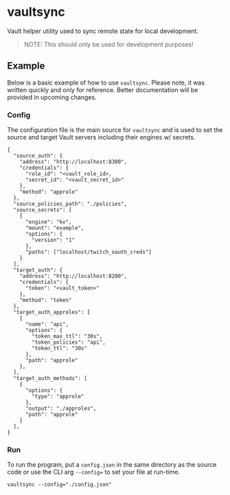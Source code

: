 # vaultsync

Vault helper utility used to sync remote state for local development.

> NOTE: This should only be used for development purposes!

## Example

Below is a basic example of how to use `vaultsync`. Please note, it was written quickly and only for reference. Better documentation will be provided in upcoming changes.

### Config

The configuration file is the main source for `vaultsync` and is used to set the source and target Vault servers including their engines w/ secrets.

```
{
  "source_auth": {
    "address": "http://localhost:8300",
    "credentials": {
      "role_id": "<vault_role_id>,
      "secret_id": "<vault_secret_id>"
    },
    "method": "approle"
  },
  "source_policies_path": "./policies",
  "source_secrets": [
    {
      "engine": "kv",
      "mount": "example",
      "options": {
        "version": "1"
      },
      "paths": ["localhost/twitch_oauth_creds"]
    }
  ],
  "target_auth": {
    "address": "http://localhost:8200",
    "credentials": {
      "token": "<vault_token>"
    },
    "method": "token"
  },
  "target_auth_approles": [
    {
      "name": "api",
      "options": {
        "token_max_ttl": "30s",
        "token_policies": "api",
        "token_ttl": "30s"
      },
      "path": "approle"
    },
  ],
  "target_auth_methods": [
    {
      "options": {
        "type": "approle"
      },
      "output": "./approles",
      "path": "approle"
    }
  ],
}
```

### Run

To run the program, put a `config.json` in the same directory as the source code or use the CLI arg `--config=` to set your file at run-time.

```
vaultsync --config="./config.json"
```

